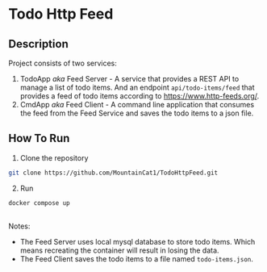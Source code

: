﻿# Todo Http Feed

## Description
Project consists of two services:
1. TodoApp _aka_ Feed Server - A service that provides a REST API to manage a list of todo items. And an endpoint `api/todo-items/feed` that provides a feed of todo items according to https://www.http-feeds.org/.
2. CmdApp _aka_ Feed Client - A command line application that consumes the feed from the Feed Service and saves the todo items to a json file.
## How To Run
1. Clone the repository
```bash
git clone https://github.com/MountainCat1/TodoHttpFeed.git
```
2. Run
```bash
docker compose up
```
##
Notes:
- The Feed Server uses local mysql database to store todo items. Which means recreating the container will result in losing the data.
- The Feed Client saves the todo items to a file named `todo-items.json`.